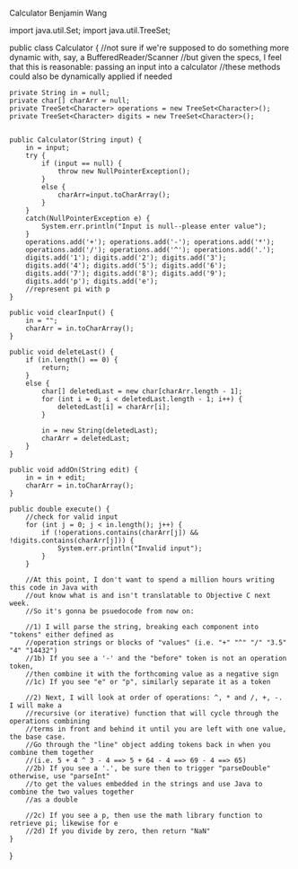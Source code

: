 Calculator
Benjamin Wang

import java.util.Set;
import java.util.TreeSet;



public class Calculator {
  //not sure if we're supposed to do something more dynamic with, say, a BufferedReader/Scanner
	//but given the specs, I feel that this is reasonable: passing an input into a calculator
	//these methods could also be dynamically applied if needed
	
	private String in = null;
	private char[] charArr = null;
	private TreeSet<Character> operations = new TreeSet<Character>();
	private TreeSet<Character> digits = new TreeSet<Character>();

	
	public Calculator(String input) {
		in = input;
		try {
			if (input == null) {
				throw new NullPointerException();
			}
			else {
				charArr=input.toCharArray();
			}
		}
		catch(NullPointerException e) {
			System.err.println("Input is null--please enter value");
		}
		operations.add('+'); operations.add('-'); operations.add('*'); 
		operations.add('/'); operations.add('^'); operations.add('.');
		digits.add('1'); digits.add('2'); digits.add('3');
		digits.add('4'); digits.add('5'); digits.add('6');
		digits.add('7'); digits.add('8'); digits.add('9');
		digits.add('p'); digits.add('e'); 
		//represent pi with p
	}
	
	public void clearInput() {
		in = "";
		charArr = in.toCharArray();
	}
	
	public void deleteLast() {
		if (in.length() == 0) {
			return;
		}
		else {
			char[] deletedLast = new char[charArr.length - 1];
			for (int i = 0; i < deletedLast.length - 1; i++) {
				deletedLast[i] = charArr[i];
			}
			
			in = new String(deletedLast);
			charArr = deletedLast;
		}
	}
	
	public void addOn(String edit) {
		in = in + edit;
		charArr = in.toCharArray();
	}
	
	public double execute() {
		//check for valid input
		for (int j = 0; j < in.length(); j++) {
			if (!operations.contains(charArr[j]) && !digits.contains(charArr[j])) {
				System.err.println("Invalid input");
			}
		}
		
		//At this point, I don't want to spend a million hours writing this code in Java with
		//out know what is and isn't translatable to Objective C next week.  
		//So it's gonna be psuedocode from now on:
		
		//1) I will parse the string, breaking each component into "tokens" either defined as
		//operation strings or blocks of "values" (i.e. "+" "^" "/" "3.5" "4" "14432")
		//1b) If you see a '-' and the "before" token is not an operation token,
		//then combine it with the forthcoming value as a negative sign
		//1c) If you see "e" or "p", similarly separate it as a token
		
		//2) Next, I will look at order of operations: ^, * and /, +, -.  I will make a 
		//recursive (or iterative) function that will cycle through the operations combining
		//terms in front and behind it until you are left with one value, the base case.
		//Go through the "line" object adding tokens back in when you combine them together
		//(i.e. 5 + 4 ^ 3 - 4 ==> 5 + 64 - 4 ==> 69 - 4 ==> 65)
		//2b) If you see a '.', be sure then to trigger "parseDouble" otherwise, use "parseInt"
		//to get the values embedded in the strings and use Java to combine the two values together
		//as a double
		
		//2c) If you see a p, then use the math library function to retrieve pi; likewise for e
		//2d) If you divide by zero, then return "NaN"
	}
	
	
	

}
